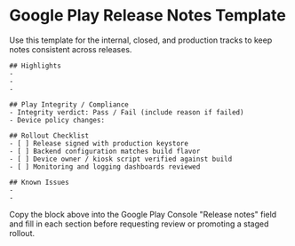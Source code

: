 # Google Play Release Notes Template

Use this template for the internal, closed, and production tracks to keep notes
consistent across releases.

```
## Highlights
- 
- 
- 

## Play Integrity / Compliance
- Integrity verdict: Pass / Fail (include reason if failed)
- Device policy changes: 

## Rollout Checklist
- [ ] Release signed with production keystore
- [ ] Backend configuration matches build flavor
- [ ] Device owner / kiosk script verified against build
- [ ] Monitoring and logging dashboards reviewed

## Known Issues
- 
- 
```

Copy the block above into the Google Play Console "Release notes" field and fill
in each section before requesting review or promoting a staged rollout.
